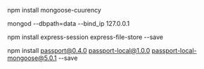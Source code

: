 
npm install mongoose-cuurency

mongod --dbpath=data --bind_ip 127.0.0.1


npm install express-session express-file-store --save


npm install passport@0.4.0 passport-local@1.0.0 passport-local-mongoose@5.0.1 --save